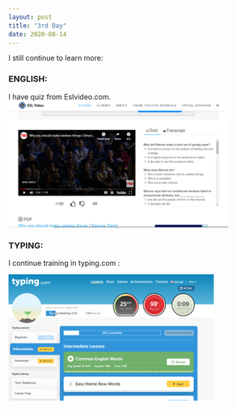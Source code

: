```yaml
---
layout: post
title: "3rd Day"
date: 2020-08-14
---
```

I still continue to learn more:

<h3> ENGLISH: </h3>
I have quiz from Eslvideo.com.

<img src="/Images/eslVideo.PNG" alt="day3eslvideo" height="250">

<h3> TYPING: </h3>

I continue training in typing.com :

<img src="/Images/typing.PNG" alt="day3Typing" height="250">

